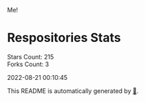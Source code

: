 Me!

# Respositories Stats
Stars Count: 215  
Forks Count: 3

2022-08-21 00:10:45  

This README is automatically generated by [🐰](https://github.com/rnitta/rnitta).
